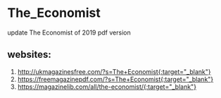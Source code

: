 # The_Economist
update The Economist of 2019   pdf version

## websites:

1. http://ukmagazinesfree.com/?s=The+Economist{:target="_blank"}
2. https://freemagazinepdf.com/?s=The+Economist{:target="_blank"}
3. https://magazinelib.com/all/the-economist/{:target="_blank"}



